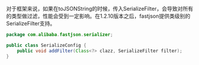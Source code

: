 对于框架来说，如果在toJSONString的时候，传入SerializeFilter，会导致对所有的类型做过滤，性能会受到一定影响。在1.2.10版本之后，fastjson提供类级别的SerializeFilter支持。

```java
package com.alibaba.fastjson.serializer;

public class SerializeConfig {
	public void addFilter(Class<?> clazz, SerializeFilter filter);
}
```
